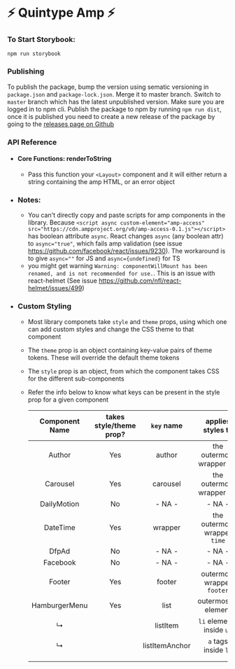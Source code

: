 # ⚡ Quintype Amp ⚡

### To Start Storybook:

`npm run storybook`

### Publishing

To publish the package, bump the version using sematic versioning in `package.json` and `package-lock.json`. Merge it to master branch. Switch to `master` branch which has the latest unpublished version. Make sure you are logged in to npm cli. Publish the package to npm by running `npm run dist`, once it is published you need to create a new release of the package by going to the [releases page on Github](https://github.com/quintype/quintype-amp/releases)

### API Reference

- #### Core Functions: renderToString

  - Pass this function your `<Layout>` component and it will either return a string containing the amp HTML, or an error object

- ### Notes:

  - You can't directly copy and paste scripts for amp components in the library. Because `<script async custom-element="amp-access" src="https://cdn.ampproject.org/v0/amp-access-0.1.js"></script>` has boolean attribute `async`. React changes `async` (any boolean attr) to `async="true"`, which fails amp validation (see issue https://github.com/facebook/react/issues/9230). The workaround is to give `async=""` for JS and `async={undefined}` for TS
  - you might get warning `Warning: componentWillMount has been renamed, and is not recommended for use.`. This is an issue with react-helmet (See issue https://github.com/nfl/react-helmet/issues/499)

- ### Custom Styling

  - Most library componets take `style` and `theme` props, using which one can add custom styles and change the CSS theme to that component
  - The `theme` prop is an object containing key-value pairs of theme tokens. These will override the default theme tokens
  - The `style` prop is an object, from which the component takes CSS for the different sub-components
  - Refer the info below to know what keys can be present in the style prop for a given component

    | Component Name | takes style/theme prop? |   `key` name   |      applies styles to       |
    | :------------: | :---------------------: | :------------: | :--------------------------: |
    |     Author     |           Yes           |     author     |  the outermost wrapper div   |
    |    Carousel    |           Yes           |    carousel    |  the outermost wrapper div   |
    |  DailyMotion   |           No            |     - NA -     |            - NA -            |
    |    DateTime    |           Yes           |    wrapper     | the outermost wrapper `time` |
    |     DfpAd      |           No            |     - NA -     |            - NA -            |
    |    Facebook    |           No            |     - NA -     |            - NA -            |
    |     Footer     |           Yes           |     footer     |  outermost wrapper `footer`  |
    | HamburgerMenu  |           Yes           |      list      |    outermost`ul` element     |
    |       ↳        |                         |    listItem    |  `li` elements inside `ul`   |
    |       ↳        |                         | listItemAnchor |     `a` tags inside `li`     |
    |                |                         |                |                              |
    |                |                         |                |                              |
